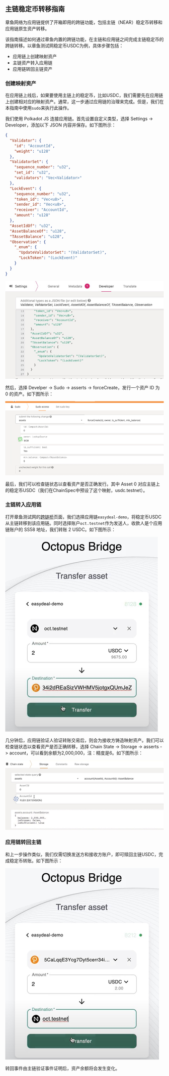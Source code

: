 ## 主链稳定币转移指南

章鱼网络为应用链提供了开箱即用的跨链功能，包括主链（NEAR）稳定币转移和应用链原生资产转移。

该指南描述如何通过章鱼内置的跨链功能，在主链和应用链之间完成主链稳定币的跨链转移。以章鱼测试网稳定币USDC为例，具体步骤包括：

* 应用链上创建映射资产
* 主链资产转入应用链
* 应用链转回主链资产


### 创建映射资产

在应用链上线后，如果要使用主链上的稳定币，比如USDC，我们需要先在应用链上创建相对应的映射资产。通常，这一步通过应用链的治理来完成。但是，我们在本指南中使用`sudo`来执行此操作。

我们使用 Polkadot JS 连接应用链。首先设置自定义类型，选择 Settings -> Developer，添加以下 JSON 内容并保存。如下图所示：

```json
{
  "Validator": {
    "id": "AccountId",
    "weight": "u128"
  },
  "ValidatorSet": {
    "sequence_number": "u32",
    "set_id": "u32",
    "validators": "Vec<Validator>"
  },
  "LockEvent": {
    "sequence_number": "u32",
    "token_id": "Vec<u8>",
    "sender_id": "Vec<u8>",
    "receiver": "AccountId",
    "amount": "u128"
  },
  "AssetIdOf": "u32",
  "AssetBalanceOf": "u128",
  "TAssetBalance": "u128",
  "Observation": {
    "_enum": {
      "UpdateValidatorSet": "(ValidatorSet)",
      "LockToken": "(LockEvent)"
    }
  }
}
```

![自定义类型](../../guides/custom_type.jpg)

然后，选择 Develper -> Sudo -> asserts -> forceCreate，发行一个资产 ID 为 0 的资产。如下图所示：

![创建资产](../../guides/create_assert.png)

最后，我们可以检查链状态以查看资产是否正确发行。其中 Asset 0 对应主链上的稳定币USDC（我们在ChainSpec中预设了这个映射，usdc.testnet）。


### 主链转入应用链

打开章鱼测试网的[跨链桥](https://bridge.testnet.oct.network/)页面，我们选择应用链`easydeal-demo`，将稳定币USDC从主链转移到该应用链。同时选择账户`oct.testnet`作为发送人，收款人是个应用链账户的 SS58 地址，我们转账 2 USDC。如下图所示：

![转移USDC资产](../../guides/transfer_usdc.jpg)

几分钟后，应用链验证人验证转账交易后，则会为接收方铸造映射资产。我们可以检查链状态以查看资产是否正确转移，选择 Chain State -> Storage -> asserts -> account，可以看到余额为2,000,000，注：精度是6。如下图所示：

![映射资产余额](../../guides/appchain_balance.jpg)

### 应用链转回主链

和上一步操作类似，我们仅需切换发送方和接收方账户，即可赎回主链USDC，完成稳定币转账。如下图所示：

![赎回USDC资产](../../guides/redeem_usdc.jpg)

转回事件由主链验证事件证明后，资产余额将会发生变化。


